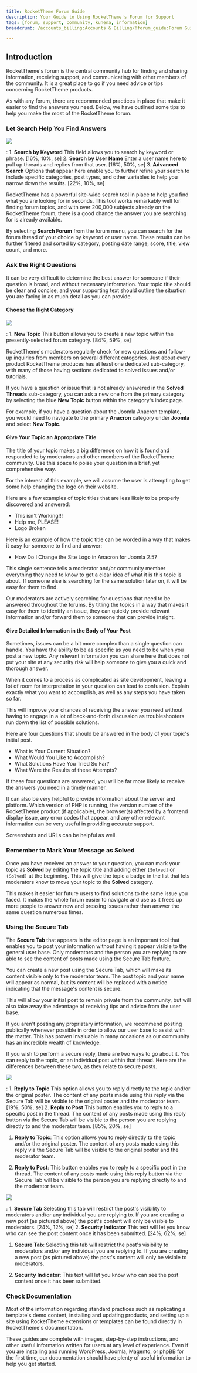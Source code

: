 ```yaml
---
title: RocketTheme Forum Guide
description: Your Guide to Using RocketTheme's Forum for Support
tags: [forum, support, community, kunena, information]
breadcrumb: /accounts_billing:Accounts & Billing/!forum_guide:Forum Guide/

---
```


Introduction
-----

RocketTheme's forum is the central community hub for finding and sharing information, receiving support, and communicating with other members of the community. It is a great place to go if you need advice or tips concerning RocketTheme products.

As with any forum, there are recommended practices in place that make it easier to find the answers you need. Below, we have outlined some tips to help you make the most of the RocketTheme forum.

### Let Search Help You Find Answers

![][forumsearch]

:   1. **Search by Keyword** This field allows you to search by keyword or phrase. [16%, 10%, se]
    2. **Search by User Name** Enter a user name here to pull up threads and replies from that user. [16%, 50%, se]
    3. **Advanced Search** Options that appear here enable you to further refine your search to include specific categories, post types, and other variables to help you narrow down the results. [22%, 10%, se]

RocketTheme has a powerful site-wide search tool in place to help you find what you are looking for in seconds. This tool works remarkably well for finding forum topics, and with over 200,000 subjects already on the RocketTheme forum, there is a good chance the answer you are searching for is already available.

By selecting **Search Forum** from the forum menu, you can search for the forum thread of your choice by keyword or user name. These results can be further filtered and sorted by category, posting date range, score, title, view count, and more.

### Ask the Right Questions

It can be very difficult to determine the best answer for someone if their question is broad, and without necessary information. Your topic title should be clear and concise, and your supporting text should outline the situation you are facing in as much detail as you can provide.

#### Choose the Right Category

![][categoryselection]

:   1. **New Topic** This button allows you to create a new topic within the presently-selected forum category. [84%, 59%, se]

RocketTheme's moderators regularly check for new questions and follow-up inquiries from members on several different categories. Just about every product RocketTheme produces has at least one dedicated sub-category, with many of those having sections dedicated to solved issues and/or tutorials.

If you have a question or issue that is not already answered in the **Solved Threads** sub-category, you can ask a new one from the primary category by selecting the blue **New Topic** button within the category's index page.

For example, if you have a question about the Joomla Anacron template, you would need to navigate to the primary **Anacron** category under **Joomla** and select **New Topic**. 

#### Give Your Topic an Appropriate Title

The title of your topic makes a big difference on how it is found and responded to by moderators and other members of the RocketTheme community. Use this space to poise your question in a brief, yet comprehensive way.

For the interest of this example, we will assume the user is attempting to get some help changing the logo on their website.

Here are a few examples of topic titles that are less likely to be properly discovered and answered:

* This isn't Working!!!
* Help me, PLEASE!
* Logo Broken

Here is an example of how the topic title can be worded in a way that makes it easy for someone to find and answer:

* How Do I Change the Site Logo in Anacron for Joomla 2.5?

This single sentence tells a moderator and/or community member everything they need to know to get a clear idea of what it is this topic is about. If someone else is searching for the same solution later on, it will be easy for them to find.

Our moderators are actively searching for questions that need to be answered throughout the forums. By titling the topics in a way that makes it easy for them to identify an issue, they can quickly provide relevant information and/or forward them to someone that can provide insight.

#### Give Detailed Information in the Body of Your Post

Sometimes, issues can be a bit more complex than a single question can handle. You have the ability to be as specific as you need to be when you post a new topic. Any relevant information you can share here that does not put your site at any security risk will help someone to give you a quick and thorough answer.

When it comes to a process as complicated as site development, leaving a lot of room for interpretation in your question can lead to confusion. Explain exactly what you want to accomplish, as well as any steps you have taken so far. 

This will improve your chances of receiving the answer you need without having to engage in a lot of back-and-forth discussion as troubleshooters run down the list of possible solutions.

Here are four questions that should be answered in the body of your topic's initial post.

* What is Your Current Situation?
* What Would You Like to Accomplish?
* What Solutions Have You Tried So Far?
* What Were the Results of these Attempts?

If these four questions are answered, you will be far more likely to receive the answers you need in a timely manner. 

It can also be very helpful to provide information about the server and platform. Which version of PHP is running, the version number of the RocketTheme product (if applicable), the browser(s) affected by a frontend display issue, any error codes that appear, and any other relevant information can be very useful in providing accurate support.

Screenshots and URLs can be helpful as well.

### Remember to Mark Your Message as Solved

Once you have received an answer to your question, you can mark your topic as **Solved** by editing the topic title and adding either `[Solved]` or `(Solved)` at the beginning. This will give the topic a badge in the list that lets moderators know to move your topic to the **Solved** category.

This makes it easier for future users to find solutions to the same issue you faced. It makes the whole forum easier to navigate and use as it frees up more people to answer new and pressing issues rather than answer the same question numerous times.

### Using the Secure Tab

The **Secure Tab** that appears in the editor page is an important tool that enables you to post your information without having it appear visible to the general user base. Only moderators and the person you are replying to are able to see the content of posts made using the Secure Tab feature.

You can create a new post using the Secure Tab, which will make its content visible only to the moderator team. The post topic and your name will appear as normal, but its content will be replaced with a notice indicating that the message's content is secure.

This will allow your initial post to remain private from the community, but will also take away the advantage of receiving tips and advice from the user base. 

If you aren't posting any propriatary information, we recommend posting publically whenever possible in order to allow our user base to assist with the matter. This has proven invaluable in many occasions as our community has an incredible wealth of knowledge.

If you wish to perform a secure reply, there are two ways to go about it. You can reply to the topic, or an individual post within that thread. Here are the differences between these two, as they relate to secure posts.

![][securetab1]

:   1. **Reply to Topic** This option allows you to reply directly to the topic and/or the original poster. The content of any posts made using this reply via the Secure Tab will be visible to the original poster and the moderator team. [19%, 50%, se]
    2. **Reply to Post** This button enables you to reply to a specific post in the thread. The content of any posts made using this reply button via the Secure Tab will be visible to the person you are replying directly to and the moderator team. [85%, 20%, se]

1. **Reply to Topic**: This option allows you to reply directly to the topic and/or the original poster. The content of any posts made using this reply via the Secure Tab will be visible to the original poster and the moderator team.

2. **Reply to Post**: This button enables you to reply to a specific post in the thread. The content of any posts made using this reply button via the Secure Tab will be visible to the person you are replying directly to and the moderator team.

![][securetab2]

:   1. **Secure Tab** Selecting this tab will restrict the post's visibility to moderators and/or any individual you are replying to. If you are creating a new post (as pictured above) the post's content will only be visible to moderators. [24%, 12%, se]
    2. **Security Indicator** This text will let you know who can see the post content once it has been submitted. [24%, 62%, se]

1. **Secure Tab**: Selecting this tab will restrict the post's visibility to moderators and/or any individual you are replying to. If you are creating a new post (as pictured above) the post's content will only be visible to moderators.

2. **Security Indicator**: This text will let you know who can see the post content once it has been submitted.

### Check Documentation

Most of the information regarding standard practices such as replicating a template's demo content, installing and updating products, and setting up a site using RocketTheme extensions or templates can be found directly in RocketTheme's documentation. 

These guides are complete with images, step-by-step instructions, and other useful information written for users at any level of experience. Even if you are installing and running WordPress, Joomla, Magento, or phpBB for the first time, our documentation should have plenty of useful information to help you get started.

[forumsearch]: assets/forumsearch.jpg
[categoryselection]: assets/categoryselection.jpg
[securetab1]: assets/securetab_1.jpeg
[securetab2]: assets/securetab_2.jpeg
